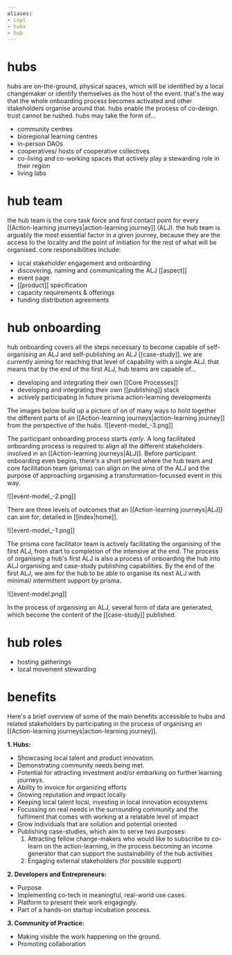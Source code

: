 ```yaml
---
aliases:
- copl
- hubs
- hub
---
```


# hubs
hubs are on-the-ground, physical spaces, which will be identified by a local changemaker or identify themselves as the host of the event. that's the way that the whole onboarding process becomes activated and other stakeholders organise around that. hubs enable the process of co-design. trust cannot be rushed. hubs may take the form of...

- community centres
- bioregional learning centres
- in-person DAOs
- cooperatives/ hosts of cooperative collectives
- co-living and co-working spaces that actively play a stewarding role in their region
- living labs
# hub team
the hub team is the core task force and first contact point for every [[Action-learning journeys|action-learning journey]] (ALJ). the hub team is arguably the most essential factor in a given journey, because they are the access to the locality and the point of initiation for the rest of what will be organised. core responsibilities include:

- local stakeholder engagement and onboarding
- discovering, naming and communicating the ALJ [[aspect]]
- event page
- [[product]] specification 
- capacity requirements & offerings
- funding distribution agreements
# hub onboarding
hub onboarding covers all the steps necessary to become capable of self-organising an ALJ and self-publishing an ALJ [[case-study]]. we are currently aiming for reaching that level of capability with a single ALJ. that means that by the end of the first ALJ, hub teams are capable of... 

- developing and integrating their own [[Core Processes]]
- developing and integrating their own [[publishing]] stack 
- actively participating in future prisma action-learning developments

The images below build up a picture of on of many ways to hold together the different parts of an [[Action-learning journeys|action-learning journey]] from the perspective of the hubs. 
![[event-model_-3.png]]

The participant onboarding process starts *early*. A long facilitated onboarding process is required to align all the different stakeholders involved in an [[Action-learning journeys|ALJ]]. Before participant onboarding even begins, there's a short period where the hub team and core facilitation team (prisma) can align on the aims of the ALJ and the purpose of approaching organising a transformation-focussed event in this way. 

![[event-model_-2.png]]

There are three levels of outcomes that an [[Action-learning journeys|ALJ]] can aim for, detailed in [[index|home]]. 

![[event-model_-1.png]]

The prisma core facilitator team is actively facilitating the organising of the first ALJ, from start to completion of the intensive at the end. The process of organising a hub's first ALJ is also a process of onboarding the hub into ALJ organising and case-study publishing capabilities. By the end of the first ALJ, we aim for the hub to be able to organise its next ALJ with minimal/ intermittent support by prisma. 

![[event-model.png]]

In the process of organising an ALJ, several form of data are generated, which become the content of the [[case-study]] published. 
# hub roles
- hosting gatherings
- local movement stewarding
# benefits
Here's a brief overview of some of the main benefits accessible to hubs and related stakeholders by participating in the process of organising an [[Action-learning journeys|action-learning journey]].

**1. Hubs:**

- Showcasing local talent and product innovation.
- Demonstrating community needs being met.
- Potential for attracting investment and/or embarking on further learning journeys.
- Ability to invoice for organizing efforts
- Growing reputation and impact locally
- Keeping local talent local, investing in local innovation ecosystems
- Focussing on real needs in the surrounding community and the fulfilment that comes with working at a relatable level of impact
- Grow individuals that are solution and potential oriented
- Publishing case-studies, which aim to serve two purposes:
	1. Attracting fellow change-makers who would like to subscribe to co-learn on the action-learning, in the process becoming an income generator that can support the sustainability of the hub activities
	2. Engaging external stakeholders (for possible support)

**2. Developers and Entrepreneurs:**

- Purpose
- Implementing co-tech in meaningful, real-world use cases.
- Platform to present their work engagingly.
- Part of a hands-on startup incubation process.

**3. Community of Practice:**

- Making visible the work happening on the ground.
- Promoting collaboration